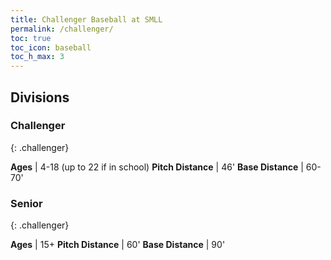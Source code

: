 ```yaml
---
title: Challenger Baseball at SMLL
permalink: /challenger/
toc: true
toc_icon: baseball
toc_h_max: 3
---
```


## Divisions

### Challenger
{: .challenger}

**Ages** | 4-18 (up to 22 if in school)
**Pitch Distance** | 46'
**Base Distance**  | 60-70'

### Senior
{: .challenger}

**Ages** | 15+
**Pitch Distance** | 60'
**Base Distance**  | 90'
